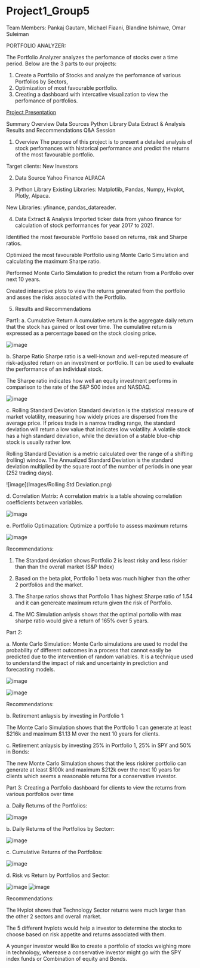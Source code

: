 # Project1_Group5
Team Members: Pankaj Gautam, Michael Fiaani, Blandine Ishimwe, Omar Suleiman

PORTFOLIO ANALYZER:

The Portfolio Analyzer analyzes the perfomance of stocks over a time period. Below are the 3 parts to our projects:

1. Create a Portfolio of Stocks and analyze the perfomance of various Portfolios by Sectors,
2. Optimization of most favourable portfolio. 
3. Creating a dashboard with intercative visualization to view the perfomance of portfolios.

[Project Presentation](https://docs.google.com/presentation/d/1FC2qFnVyAURIEdi3Vhr_BPfVXIKGh5CAit9xvqNPEQ0/edit#slide=id.g13dd0be253b_0_159)

Summary
Overview
Data Sources
Python Library
Data Extract & Analysis
Results and Recommendations
Q&A Session

1. Overview
The purpose of this project is to present a detailed analysis of stock perfomances with historical performance and predict the returns of the most favourable portfolio.

Target clients: New Investors

2. Data Source
Yahoo Finance
ALPACA 

3. Python Library
Existing Libraries: Matplotlib, Pandas, Numpy, Hvplot, Plotly, Alpaca.

New Libraries: yfinance, pandas_datareader.

4. Data Extract & Analysis
Imported ticker data from yahoo finance for calculation of stock performances for year 2017 to 2021.

Identified the most favourable Portfolio based on returns, risk and Sharpe ratios.

Optimized the most favourable Portfolio using Monte Carlo Simulation and calculating the maximum Sharpe ratio.

Performed Monte Carlo Simulation to predict the return from a Portfolio over next 10 years.

Created interactive plots to view the returns generated from the portfolio and asses the risks associated with the Portfolio.

5. Results and Recommendations

Part1:
a. Cumulative Return
A cumulative return is the aggregate daily return that the stock has gained or lost over time. The cumulative return is expressed as a percentage based on the stock closing price.

![image](Images/Cumulative_Returns.png)

b. Sharpe Ratio
Sharpe ratio is a well-known and well-reputed measure of risk-adjusted return on an investment or portfolio. It can be used to evaluate the performance of an individual stock.

The Sharpe ratio indicates how well an equity investment performs in comparison to the rate of the S&P 500 index and NASDAQ.

![image](Images/Sharpe_Ratios.png)

c. Rolling Standard Deviation
Standard deviation is the statistical measure of market volatility, measuring how widely prices are dispersed from the average price. If prices trade in a narrow trading range, the standard deviation will return a low value that indicates low volatility. A volatile stock has a high standard deviation, while the deviation of a stable blue-chip stock is usually rather low.

Rolling Standard Deviation is a metric calculated over the range of a shifting (rolling) window. The Annualized Standard Deviation is the standard deviation multiplied by the square root of the number of periods in one year (252 trading days).

![image](Images/Rolling Std Deviation.png)

d. Correlation Matrix: A correlation matrix is a table showing correlation coefficients between variables.

![image](Images/Correlation_matrix.png)

e. Portfolio Optimazation: Optimize a portfolio to assess maximum returns

![image](Images/Optimal_Portfolio.png)

Recommendations:

1. The Standard deviation shows Portfolio 2 is least risky and less riskier than than the overall market (S&P Index)

2. Based on the beta plot, Portfolio 1 beta was much higher than the other 2 portfolios and the market.

3. The Sharpe ratios shows that Portfolio 1 has highest Sharpe ratio of 1.54 and it can genereate maximum return given the risk of Portfolio.

4. The MC Simulation anlysis shows that the optimal portolio with max sharpe ratio would give a return of 165% over 5 years.

Part 2:

a. Monte Carlo Simulation: Monte Carlo simulations are used to model the probability of different outcomes in a process that cannot easily be predicted due to the intervention of random variables. It is a technique used to understand the impact of risk and uncertainty in prediction and forecasting models.

![image](Images/MC_Simulation1.png)

![image](Images/MC_Simulation2.png)

Recommendations:

b. Retirement anlaysis by investing in Portfolio 1:

The Monte Carlo Simulation shows that the Portfolio 1 can generate at least $216k and maximum $1.13 M over the next 10 years for clients.

c. Retirement anlaysis by investing 25% in Portfolio 1, 25% in SPY and 50% in Bonds:

The new Monte Carlo Simulation shows that the less riskirer portfolio can generate at least $100k and maximum $212k over the next 10 years for clients which seems a reasonable returns for a conservative investor.

Part 3: Creating a Portfolio dashboard for clients to view the returns from various portfolios over time 

a. Daily Returns of the Portfolios:

![image](Images/Daily_Returns_hvplot.png)

b. Daily Returns of the Portfolios by Sectorr:

![image](Images/Daily_Returns_HvPlot_Sector.png)

c. Cumulative Returns of the Portfolios:

![image](Images/Cumulative_Returns_HvPlot.png)

d. Risk vs Return by Portfolios and Sector:

![image](Images/Risk_Return_Ticker.png)
![image](Images/Risk_Return_Sector.png)

Recommendations:

The Hvplot shows that Technology Sector returns were much larger than the other 2 sectors and overall market.

The 5 different hvplots would help a investor to determine the stocks to choose based on risk appetite and returns associated with them.

A younger investor would like to create a portfolio of stocks weighing more in technology, wherease a conservative investor might go with the SPY index funds or Combination of equity and Bonds.





